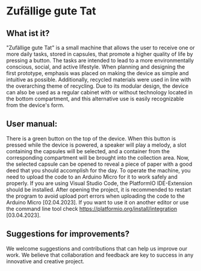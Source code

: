 # Zufällige gute Tat


## What ist it?

"Zufällige gute Tat" is a small machine that allows the user to receive one or more daily tasks, stored in capsules, that promote a higher quality of life by pressing a button. The tasks are intended to lead to a more environmentally conscious, social, and active lifestyle. When planning and designing the first prototype, emphasis was placed on making the device as simple and intuitive as possible. Additionally, recycled materials were used in line with the overarching theme of recycling. Due to its modular design, the device can also be used as a regular cabinet with or without technology located in the bottom compartment, and this alternative use is easily recognizable from the device's form.


## User manual:

There is a green button on the top of the device. When this button is pressed while the device is powered, a speaker will play a melody, a slot containing the capsules will be selected, and a container from the corresponding compartment will be brought into the collection area. Now, the selected capsule can be opened to reveal a piece of paper with a good deed that you should accomplish for the day.
To operate the machine, you need to upload the code to an Arduino Micro for it to work safely and properly. If you are using Visual Studio Code, the PlatformIO IDE-Extension should be installed. After opening the project, it is recommended to restart the program to avoid upload port errors when uploading the code to the Arduino Micro [02.04.2023]. If you want to use it on another editor or use the command line tool check https://platformio.org/install/integration [03.04.2023].


## Suggestions for improvements?

We welcome suggestions and contributions that can help us improve our work. We believe that collaboration and feedback are key to success in any innovative and creative project.
